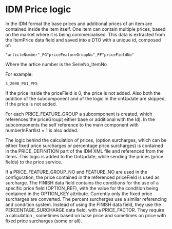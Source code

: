 # IDM Price logic

In the IDM format the base prices and additional prices of an item are contained inside the item itself. One item can contain multiple prices, based on the market where it is being commercialised.
This data is extracted from the ItemPrice data field and saved into a DTO with a unique id, composed of:

    "articleNumber"_PG"priceFeatureGroupNo"_PF"priceFieldNo"

Where the artice number is the SerieNo_ItemNo

For example:

    5_2098_PG1_PF5

If the price inside the priceField is 0, the price is not added. 
Also both the addition of the subcomponent and of the logic in the onUpdate are skipped, if the price is not added.

For each PRICE_FEATURE_GROUP a subcomponent is created, which references the priceGroup( either base or additional with the Id). In the subcomponents the self reference to the main component with numberInPartlist = 1 is also added.

The logic behind the calculation of prices, (option surcharges, which can be either fixed price surcharges or percentage price surcharges) is contained in the PRICE_DEFINITION part of the IDM XML file and referenced from the items. This logic is added to the OnUpdate, while sending the prices (price fields) to the price service.

If a PRICE_FEATURE_GROUP_NO and FEATURE_NO are used in the configuration, the price contained in the referenced priceField is used as surcharge.
The FINISH data field contains the conditions for the use of a specific price field (OPTION_REF), with the value for the condition being contained in the OPTION_KEY attribute.
Currently only the fixed price surcharges are converted.
The percent surcherges use a similar referencing and condition system. Instead of using the FINISH data field, they use the PERCENTAGE_SURCHARGE data field, with a PRICE_FACTOR. They require a calculation , sometimes based on base price and sometimes on price with fixed price surcharges (some or all).

